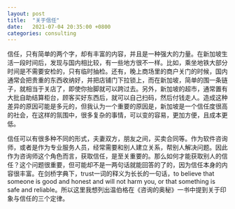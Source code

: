 ```yaml
---
layout: post
title:  "关于信任"
date:   2021-07-04 20:35:00 +0800
categories: consulting
---
```


信任，只有简单的两个字，却有丰富的内容，并且是一种强大的力量。在新加坡生活一段时间后，发现与国内相比较，有一些地方很不一样。比如，乘坐地铁大部分时间是不需要安检的，只有临时抽检。还有，晚上商场里的商户关门的时候，国内通常会把贵重的东西收纳好，并把店铺门下拉锁上，而在新加坡，简单的围一条链子，就相当于关店了，即使你抬脚就可以跨过去。另外，新加坡的超市，通常置有大批自助结算柜台，顾客买好东西后，就可以自己扫码，然后付钱走人。造成这种差异的原因可能是多元的，但我认为一个重要的原因是，新加坡是一个信任度很高的社会，在这样的氛围中，很多复杂的事情，可以变的容易，更加方便，且成本更低。

信任可以有很多种不同的形式，夫妻双方，朋友之间，买卖合同等。作为软件咨询师，或者是作为专业服务人员，经常需要和别人建立关系，帮别人解决问题。因此作为咨询师这个角色而言，获取信任，是至关重要的。那么如何才能获取别人的信任？这个问题很重要，但可能却不是一两句话就能回答的了的，因为信任本身的内容很丰富。在剑桥字典下，trust一词的释义为长长的一句话，to believe that someone is good and honest and will not harm you, or that something is safe and reliable。所以这里我想列出温伯格在《咨询的奥秘》一书中提到关于印象与信任的三个定律。
